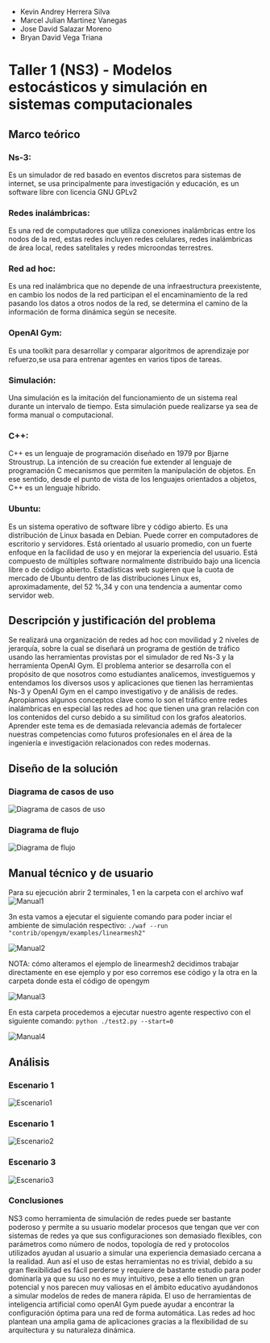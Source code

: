- Kevin Andrey Herrera Silva
- Marcel Julian Martinez Vanegas
- Jose David Salazar Moreno
- Bryan David Vega Triana

# Taller 1 (NS3) - Modelos estocásticos y simulación en sistemas computacionales 

## Marco teórico

### Ns-3:
Es un simulador de red basado en eventos discretos  para sistemas de internet, se usa principalmente para investigación y educación, es un software libre con licencia GNU GPLv2

### Redes inalámbricas:
Es una red de computadores que utiliza conexiones inalámbricas entre los nodos de la red, estas redes incluyen redes celulares, redes inalámbricas de área local, redes satelitales y redes microondas terrestres.

### Red ad hoc:
Es una red inalámbrica que no depende de una infraestructura preexistente, en cambio los nodos de la red participan el el encaminamiento de la red pasando los datos a otros nodos de la red, se determina el camino de la información de forma dinámica según se necesite.

### OpenAI Gym:
Es una toolkit para desarrollar y comparar algoritmos de aprendizaje por refuerzo,se usa para entrenar agentes en varios tipos de tareas.

### Simulación:
Una simulación es la imitación del funcionamiento de un sistema real durante un intervalo de tiempo. Esta simulación puede realizarse ya sea de forma manual o computacional.

### C++:
C++ es un lenguaje de programación diseñado en 1979 por Bjarne Stroustrup. La intención de su creación fue extender al lenguaje de programación C mecanismos que permiten la manipulación de objetos. En ese sentido, desde el punto de vista de los lenguajes orientados a objetos, C++ es un lenguaje híbrido.

### Ubuntu:
Es un sistema operativo de software libre y código abierto. Es una distribución de Linux basada en Debian. Puede correr en computadores de escritorio y servidores. Está orientado al usuario promedio, con un fuerte enfoque en la facilidad de uso y en mejorar la experiencia del usuario. Está compuesto de múltiples software normalmente distribuido bajo una licencia libre o de código abierto. Estadísticas web sugieren que la cuota de mercado de Ubuntu dentro de las distribuciones Linux es, aproximadamente, del 52 %,3​4​ y con una tendencia a aumentar como servidor web.

## Descripción y justificación del problema

Se realizará una organización de redes ad hoc con movilidad y 2 niveles de jerarquía, sobre la cual se diseñará un programa de gestión de tráfico usando las herramientas provistas por el simulador de red Ns-3 y la herramienta OpenAI Gym.
El problema anterior se desarrolla con el propósito de que nosotros como estudiantes analicemos, investiguemos y entendamos los diversos usos y aplicaciones que tienen las herramientas Ns-3 y OpenAI Gym en el campo investigativo y de análisis de redes. Apropiamos algunos conceptos clave como lo son el tráfico entre redes inalámbricas en especial las redes ad hoc que tienen una gran relación con los contenidos del curso debido a su similitud con los grafos aleatorios.
Aprender este tema es de demasiada relevancia además de fortalecer nuestras competencias como futuros profesionales en el área de la ingeniería e investigación relacionados con redes modernas.

## Diseño de la solución

### Diagrama de casos de uso
![Diagrama de casos de uso](https://github.com/estocasticos2020/NS3/blob/master/Casos%20de%20uso.png?raw=true)

### Diagrama de flujo
![Diagrama de flujo](https://github.com/estocasticos2020/NS3/blob/master/Diagrama%20de%20flujo.png?raw=true)

## Manual técnico y de usuario

Para su ejecución abrir 2 terminales, 1 en la carpeta con el archivo waf
![Manual1](https://github.com/estocasticos2020/NS3/blob/master/Manual1.png?raw=true)

3n esta vamos a ejecutar el siguiente comando para poder inciar el ambiente de simulación respectivo: 
`./waf --run "contrib/opengym/examples/linearmesh2"`

![Manual2](https://github.com/estocasticos2020/NS3/blob/master/Manual2.png?raw=true)

NOTA: cómo alteramos el ejemplo de linearmesh2  decidimos trabajar directamente en ese ejemplo y por eso corremos ese código
y la otra en la carpeta donde esta el código de opengym

![Manual3](https://github.com/estocasticos2020/NS3/blob/master/Manual3.png?raw=true)

En esta carpeta procedemos a ejecutar nuestro agente respectivo con el siguiente comando:
`python ./test2.py --start=0`

![Manual4](https://github.com/estocasticos2020/NS3/blob/master/Manual4.png?raw=true)

## Análisis

### Escenario 1

![Escenario1](https://github.com/estocasticos2020/NS3/blob/master/Escenario1.png?raw=true)

### Escenario 1

![Escenario2](https://github.com/estocasticos2020/NS3/blob/master/Escenario2.png?raw=true)

### Escenario 3
![Escenario3](https://github.com/estocasticos2020/NS3/blob/master/Escenario3.png?raw=true)

### Conclusiones

NS3 como herramienta de simulación de redes puede ser bastante poderoso y permite a su usuario modelar procesos que tengan que ver con sistemas de redes ya que sus configuraciones son demasiado flexibles, con parámetros como número de nodos, topología de red y protocolos utilizados ayudan al usuario a simular una experiencia demasiado cercana a la realidad. Aun así el uso de estas herramientas no es trivial, debido a su gran flexibilidad es fácil perderse y requiere de bastante estudio para poder dominarla ya que su uso no es muy intuitivo, pese a ello tienen un gran potencial y nos parecen muy valiosas en el ámbito educativo ayudándonos a simular modelos de redes de manera rápida.
El uso de herramientas de inteligencia artificial como openAI Gym puede ayudar a encontrar la configuración óptima para una red de forma automática.
Las redes ad hoc plantean una amplia gama de aplicaciones gracias a la flexibilidad de su arquitectura y su naturaleza dinámica.
